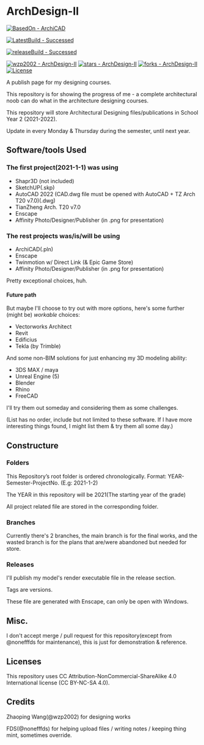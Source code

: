 # ArchDesign-II
<!---
[Paused for vacation]
-->
[![BasedOn - ArchiCAD](https://img.shields.io/badge/BasedOn-ArchiCAD-lightgrey?logo=Archicad)](https://graphisoft.com/solutions/archicad)

<!---
[![LatestBuild - Failed](https://img.shields.io/badge/LatestBuild-Failed-red)](https://github.com/wzp2002/ArchDesign-II/releases)
-->

[![LatestBuild - Successed](https://img.shields.io/badge/LatestBuild-Successed-green)](https://github.com/wzp2002/ArchDesign-II/releases)

<!---
[![releaseBuild - Failed](https://img.shields.io/badge/releaseBuild-Failed-red)](https://github.com/wzp2002/ArchDesign-II/releases)
-->

[![releaseBuild - Successed](https://img.shields.io/badge/releaseBuild-Successed-green)](https://github.com/wzp2002/ArchDesign-II/releases)

[![wzp2002 - ArchDesign-II](https://img.shields.io/static/v1?label=wzp2002&message=ArchDesign-II&color=blue&logo=github)](https://github.com/wzp2002/ArchDesign-II "Go to GitHub repo")
[![stars - ArchDesign-II](https://img.shields.io/github/stars/wzp2002/ArchDesign-II?style=social)](https://github.com/wzp2002/ArchDesign-II)
[![forks - ArchDesign-II](https://img.shields.io/github/forks/wzp2002/ArchDesign-II?style=social)](https://github.com/wzp2002/ArchDesign-II)
[![License](https://img.shields.io/badge/License-CC_BY--NC--SA_4.0-blue)](#license)

A publish page for my designing courses.

This repository is for showing the progress of me - a complete architectural noob can do what in the architecture designing courses.

This repository will store Architectural Designing files/publications in School Year 2 (2021-2022).

Update in every Monday & Thursday during the semester, until next year.

## Software/tools Used

### The first project(2021-1-1) was using

- Shapr3D (not included)
- SketchUP(.skp)
- AutoCAD 2022 (CAD.dwg file must be opened with AutoCAD + TZ Arch T20 v7.0)(.dwg)
- TianZheng Arch. T20 v7.0
- Enscape
- Affinity Photo/Designer/Publisher (in .png for presentation)

### The rest projects was/is/will be using

- ArchiCAD(.pln)
- Enscape
- Twinmotion w/ Direct Link (& Epic Game Store)
- Affinity Photo/Designer/Publisher (in .png for presentation)

Pretty exceptional choices, huh.


#### Future path

But maybe I'll choose to try out with more options, here's some further (might be) *workable* choices:

- Vectorworks Architect
- Revit
- Edificius
- Tekla (by Trimble)

And some non-BIM solutions for just enhancing my 3D modeling ability:

- 3DS MAX / maya
- Unreal Engine (5)
- Blender
- Rhino
- FreeCAD

I'll try them out someday and considering them as some challenges.

(List has no order, include but not limited to these software. If I have more interesting things found, I might list them & try them all some day.)

## Constructure

### Folders

This Repository’s root folder is ordered chronologically. Format: YEAR-Semester-ProjectNo. (E.g: 2021-1-2)

The YEAR in this repository will be 2021(The starting year of the grade)

All project related file are stored in the corresponding folder.

### Branches

Currently there's 2 branches, the main branch is for the final works, and the wasted branch is for the plans that are/were abandoned but needed for store.

### Releases

I'll publish my model's render executable file in the release section.

Tags are versions.

These file are generated with Enscape, can only be open with Windows.

## Misc.

I don't accept merge / pull request for this repository(except from @nonefffds for maintenance), this is just for demonstration & reference.

## Licenses

This repository uses CC Attribution-NonCommercial-ShareAlike 4.0 International license (CC BY-NC-SA 4.0).

## Credits

Zhaoping Wang(@wzp2002) for designing works

FDS(@nonefffds) for helping upload files / writing notes / keeping thing mint, sometimes override.
